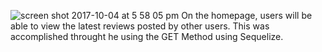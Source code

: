 ![screen shot 2017-10-04 at 5 58 05 pm](https://user-images.githubusercontent.com/28886343/31206773-d9f4eb3e-a92e-11e7-9a29-da3b0036b8b5.png)
On the homepage, users will be able to view the latest reviews posted by other users. This was accomplished throught he using the GET Method using Sequelize. 
